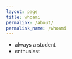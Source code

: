 ```yaml
---
layout: page
title: whoami
permalink: /about/
permalink_name: /whoami
---
```


 - always a student
 - enthusiast